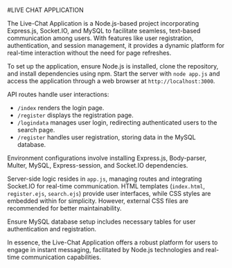 #LIVE CHAT APPLICATION


The Live-Chat Application is a Node.js-based project incorporating Express.js, Socket.IO, and MySQL to facilitate seamless, text-based communication among users. With features like user registration, authentication, and session management, it provides a dynamic platform for real-time interaction without the need for page refreshes.

To set up the application, ensure Node.js is installed, clone the repository, and install dependencies using npm. Start the server with `node app.js` and access the application through a web browser at `http://localhost:3000`.

API routes handle user interactions:
- `/index` renders the login page.
- `/register` displays the registration page.
- `/logindata` manages user login, redirecting authenticated users to the search page.
- `/register` handles user registration, storing data in the MySQL database.

Environment configurations involve installing Express.js, Body-parser, Multer, MySQL, Express-session, and Socket.IO dependencies.

Server-side logic resides in `app.js`, managing routes and integrating Socket.IO for real-time communication. HTML templates (`index.html`, `register.ejs`, `search.ejs`) provide user interfaces, while CSS styles are embedded within for simplicity. However, external CSS files are recommended for better maintainability.

Ensure MySQL database setup includes necessary tables for user authentication and registration.

In essence, the Live-Chat Application offers a robust platform for users to engage in instant messaging, facilitated by Node.js technologies and real-time communication capabilities.
